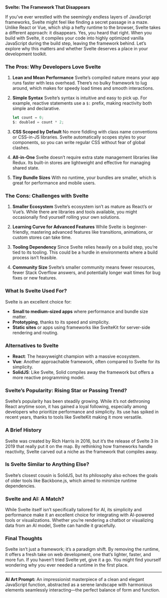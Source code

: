 **Svelte: The Framework That Disappears**

If you’ve ever wrestled with the seemingly endless layers of JavaScript frameworks, Svelte might feel like finding a secret passage in a maze. Unlike React or Vue, which ship a hefty runtime to the browser, Svelte takes a different approach: it disappears. Yes, you heard that right. When you build with Svelte, it compiles your code into highly optimized vanilla JavaScript during the build step, leaving the framework behind. Let’s explore why this matters and whether Svelte deserves a place in your development toolkit.

### The Pros: Why Developers Love Svelte

1. **Lean and Mean Performance**
   Svelte’s compiled nature means your app runs faster with less overhead. There’s no bulky framework to lug around, which makes for speedy load times and smooth interactions.

2. **Simple Syntax**
   Svelte’s syntax is intuitive and easy to pick up. For example, reactive statements use a `$:` prefix, making reactivity both simple and declarative.
   ```javascript
   let count = 0;
   $: doubled = count * 2;
   ```

3. **CSS Scoped by Default**
   No more fiddling with class name conventions or CSS-in-JS libraries. Svelte automatically scopes styles to your components, so you can write regular CSS without fear of global clashes.

4. **All-in-One**
   Svelte doesn’t require extra state management libraries like Redux. Its built-in stores are lightweight and effective for managing shared state.

5. **Tiny Bundle Sizes**
   With no runtime, your bundles are smaller, which is great for performance and mobile users.

### The Cons: Challenges with Svelte

1. **Smaller Ecosystem**
   Svelte’s ecosystem isn’t as mature as React’s or Vue’s. While there are libraries and tools available, you might occasionally find yourself rolling your own solutions.

2. **Learning Curve for Advanced Features**
   While Svelte is beginner-friendly, mastering advanced features like transitions, animations, or custom stores can take time.

3. **Tooling Dependency**
   Since Svelte relies heavily on a build step, you’re tied to its tooling. This could be a hurdle in environments where a build process isn’t feasible.

4. **Community Size**
   Svelte’s smaller community means fewer resources, fewer Stack Overflow answers, and potentially longer wait times for bug fixes or new features.

### What Is Svelte Used For?

Svelte is an excellent choice for:
- **Small to medium-sized apps** where performance and bundle size matter.
- **Prototyping**, thanks to its speed and simplicity.
- **Static sites** or apps using frameworks like SvelteKit for server-side rendering and routing.

### Alternatives to Svelte

- **React**: The heavyweight champion with a massive ecosystem.
- **Vue**: Another approachable framework, often compared to Svelte for its simplicity.
- **SolidJS**: Like Svelte, Solid compiles away the framework but offers a more reactive programming model.

### Svelte’s Popularity: Rising Star or Passing Trend?

Svelte’s popularity has been steadily growing. While it’s not dethroning React anytime soon, it has gained a loyal following, especially among developers who prioritize performance and simplicity. Its use has spiked in recent years, thanks to tools like SvelteKit making it more versatile.

### A Brief History

Svelte was created by Rich Harris in 2016, but it’s the release of Svelte 3 in 2019 that really put it on the map. By rethinking how frameworks handle reactivity, Svelte carved out a niche as the framework that compiles away.

### Is Svelte Similar to Anything Else?

Svelte’s closest cousin is SolidJS, but its philosophy also echoes the goals of older tools like Backbone.js, which aimed to minimize runtime dependencies.

### Svelte and AI: A Match?

While Svelte itself isn’t specifically tailored for AI, its simplicity and performance make it an excellent choice for integrating with AI-powered tools or visualizations. Whether you’re rendering a chatbot or visualizing data from an AI model, Svelte can handle it gracefully.

### Final Thoughts

Svelte isn’t just a framework; it’s a paradigm shift. By removing the runtime, it offers a fresh take on web development, one that’s lighter, faster, and more fun. If you haven’t tried Svelte yet, give it a go. You might find yourself wondering why you ever needed a runtime in the first place.

---

**AI Art Prompt:** An impressionist masterpiece of a clean and elegant JavaScript function, abstracted as a serene landscape with harmonious elements seamlessly interacting—the perfect balance of form and function.

